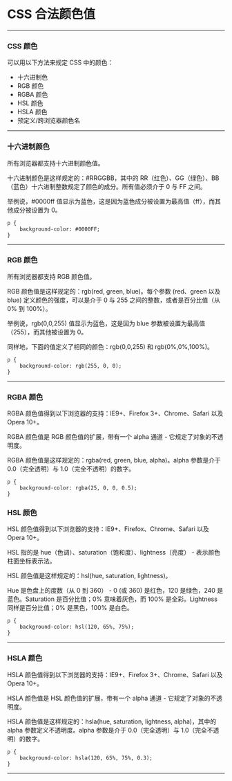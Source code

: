 # CSS 合法颜色值

---

### CSS 颜色

可以用以下方法来规定 CSS 中的颜色：

* 十六进制色
* RGB 颜色
* RGBA 颜色
* HSL 颜色
* HSLA 颜色
* 预定义/跨浏览器颜色名

---

### 十六进制颜色

所有浏览器都支持十六进制颜色值。

十六进制颜色是这样规定的：#RRGGBB，其中的 RR（红色）、GG（绿色）、BB（蓝色）十六进制整数规定了颜色的成分。所有值必须介于 0 与 FF 之间。

举例说，#0000ff 值显示为蓝色，这是因为蓝色成分被设置为最高值（ff），而其他成分被设置为 0。

```
p {
    background-color: #0000FF;
}
```

---

### RGB 颜色

所有浏览器都支持 RGB 颜色值。

RGB 颜色值是这样规定的：rgb(red, green, blue)。每个参数 (red、green 以及 blue) 定义颜色的强度，可以是介于 0 与 255 之间的整数，或者是百分比值（从 0% 到 100%）。

举例说，rgb(0,0,255) 值显示为蓝色，这是因为 blue 参数被设置为最高值（255），而其他被设置为 0。

同样地，下面的值定义了相同的颜色：rgb(0,0,255) 和 rgb(0%,0%,100%)。

```
p {
    background-color: rgb(255, 0, 0);
}
```

---

### RGBA 颜色

RGBA 颜色值得到以下浏览器的支持：IE9+、Firefox 3+、Chrome、Safari 以及 Opera 10+。

RGBA 颜色值是 RGB 颜色值的扩展，带有一个 alpha 通道 - 它规定了对象的不透明度。

RGBA 颜色值是这样规定的：rgba(red, green, blue, alpha)。alpha 参数是介于 0.0（完全透明）与 1.0（完全不透明）的数字。

```
p {
    background-color: rgba(25, 0, 0, 0.5);
}
```

### HSL 颜色

HSL 颜色值得到以下浏览器的支持：IE9+、Firefox、Chrome、Safari 以及 Opera 10+。

HSL 指的是 hue（色调）、saturation（饱和度）、lightness（亮度） - 表示颜色柱面坐标表示法。

HSL 颜色值是这样规定的：hsl(hue, saturation, lightness)。

Hue 是色盘上的度数（从 0 到 360） - 0 (或 360) 是红色，120 是绿色，240 是蓝色。Saturation 是百分比值；0% 意味着灰色，而 100% 是全彩。Lightness 同样是百分比值；0% 是黑色，100% 是白色。

```
p {
    background-color: hsl(120, 65%, 75%);
}
```

---

### HSLA 颜色

HSLA 颜色值得到以下浏览器的支持：IE9+、Firefox 3+、Chrome、Safari 以及 Opera 10+。

HSLA 颜色值是 HSL 颜色值的扩展，带有一个 alpha 通道 - 它规定了对象的不透明度。

HSLA 颜色值是这样规定的：hsla(hue, saturation, lightness, alpha)，其中的 alpha 参数定义不透明度。alpha 参数是介于 0.0（完全透明）与 1.0（完全不透明）的数字。

```
p {
    background-color: hsla(120, 65%, 75%, 0.3);
}
```

---
